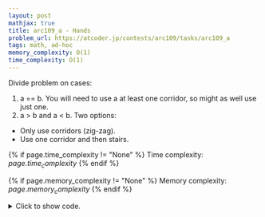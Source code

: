 ```yaml
---
layout: post
mathjax: true
title: arc109_a - Hands
problem_url: https://atcoder.jp/contests/arc109/tasks/arc109_a
tags: math, ad-hoc
memory_complexity: O(1)
time_complexity: O(1)
---
```


Divide problem on cases:

1. a == b. You will need to use a at least one corridor, so might as well use
just one.
2. a > b and a < b. Two options:
  - Only use corridors (zig-zag).
  - Use one corridor and then stairs.


{% if page.time_complexity != "None" %}
Time complexity: ${{ page.time_complexity }}$
{% endif %}

{% if page.memory_complexity != "None" %}
Memory complexity: ${{ page.memory_complexity }}$
{% endif %}

<details>
<summary>
<p style="display:inline">Click to show code.</p>
</summary>
```cpp
{% raw %}
using namespace std;
using ll = long long;
using ii = pair<int, int>;
using vi = vector<int>;
int main(void)
{
    ios::sync_with_stdio(false), cin.tie(NULL);
    int a, b, x, y;
    cin >> a >> b >> x >> y;
    if (a == b)
    {
        cout << x << endl;
    }
    else if (a > b)
        cout << min(x + (a - 1 - b) * y, x * ((a - b) * 2 - 1)) << endl;
    else
        cout << min(x + (b - a) * y, x * ((b - a) * 2 + 1)) << endl;
    return 0;
}

{% endraw %}
```
</details>

